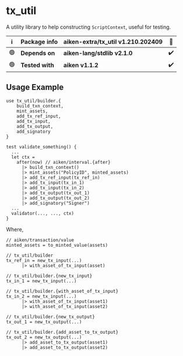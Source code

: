 # tx_util

A utility library to help constructing `ScriptContext`, useful for testing.

| ℹ️  | Package info    | aiken-extra/tx_util v1.210.202409 | 🐞  |
| --- | --------------- | --------------------------------- | --- |
| 🟢  | **Depends on**  | **aiken-lang/stdlib v2.1.0**      | ✔️  |
| 🟢  | **Tested with** | **aiken v1.1.2**                  | ✔️  |

## Usage Example

```gleam
use tx_util/builder.{
    build_txn_context,
    mint_assets,
    add_tx_ref_input,
    add_tx_input,
    add_tx_output,
    add_signatory
}
```

```gleam
test validate_something() {
  ...
  let ctx =
    after(now) // aiken/interval.{after}
      |> build_txn_context()
      |> mint_assets("PolicyID", minted_assets)
      |> add_tx_ref_input(tx_ref_in)
      |> add_tx_input(tx_in_1)
      |> add_tx_input(tx_in_2)
      |> add_tx_output(tx_out_1)
      |> add_tx_output(tx_out_2)
      |> add_signatory("Signer")
  ...
  validator(..., ..., ctx)
}
```

Where,

```gleam
// aiken/transaction/value
minted_assets = to_minted_value(assets)

// tx_util/builder
tx_ref_in = new_tx_input(...)
      |> with_asset_of_tx_input(asset)

// tx_util/builder.{new_tx_input}
tx_in_1 = new_tx_input(...)

// tx_util/builder.{with_asset_of_tx_input}
tx_in_2 = new_tx_input(...)
      |> with_asset_of_tx_input(asset1)
      |> with_asset_of_tx_input(asset2)

// tx_util/builder.{new_tx_output}
tx_out_1 = new_tx_output(...)

// tx_util/builder.{add_asset_to_tx_output}
tx_out_2 = new_tx_output(...)
      |> add_asset_to_tx_output(asset1)
      |> add_asset_to_tx_output(asset2)
```
